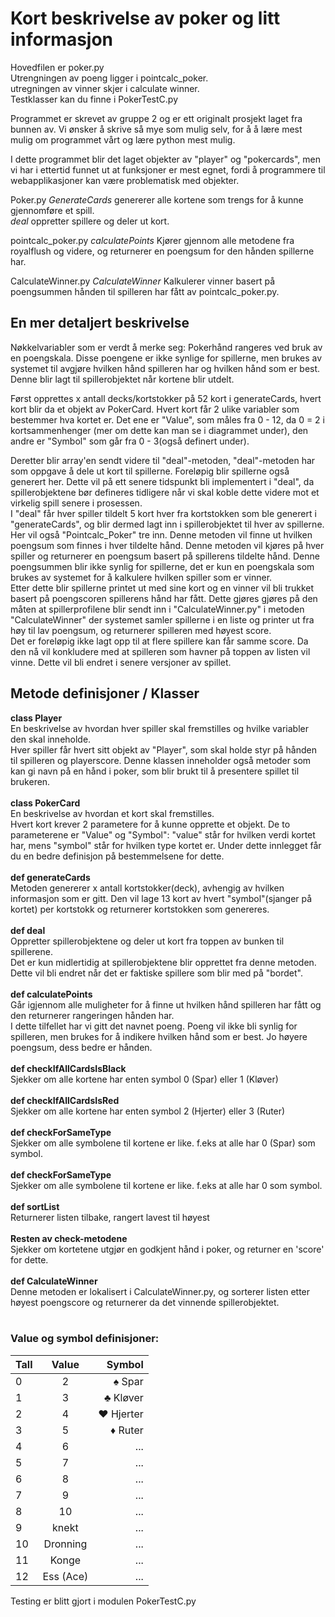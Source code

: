 

# Kort beskrivelse av poker og litt informasjon
Hovedfilen er poker.py<br />
Utrengningen av poeng ligger i pointcalc_poker.<br />
utregningen av vinner skjer i calculate winner.<br />
Testklasser kan du finne i PokerTestC.py<br />


Programmet er skrevet av gruppe 2  og er ett originalt prosjekt laget fra bunnen av. Vi ønsker å skrive så mye som mulig selv, for å å lære mest mulig om programmet vårt og lære python mest mulig. 

I dette programmet blir det laget objekter av "player" og "pokercards", men vi har i ettertid funnet ut at funksjoner er mest egnet, fordi å programmere til webapplikasjoner kan være problematisk med objekter. 

Poker.py
*GenerateCards* genererer alle kortene som trengs for å kunne gjennomføre et spill. <br />
*deal* oppretter spillere og deler ut kort.

pointcalc_poker.py
*calculatePoints* Kjører gjennom alle metodene fra royalflush og videre, og returnerer en poengsum for den hånden spillerne har. 

CalculateWinner.py
*CalculateWinner* Kalkulerer vinner basert på poengsummen hånden til spilleren har fått av pointcalc_poker.py.

## En mer detaljert beskrivelse

Nøkkelvariabler som er verdt å merke seg: 
Pokerhånd rangeres ved bruk av en poengskala. Disse poengene er ikke synlige for spillerne, men brukes av systemet til avgjøre hvilken hånd spilleren har og hvilken hånd som er best. Denne blir lagt til spillerobjektet når kortene blir utdelt. 

Først opprettes x antall decks/kortstokker på 52 kort i generateCards, hvert kort blir da et objekt av PokerCard. Hvert kort får 2 ulike variabler som bestemmer hva kortet er. Det ene er "Value", som måles fra 0 - 12, da 0 = 2 i kortsammenhenger (mer om dette kan man se i diagrammet under), den andre er "Symbol" som går fra 0 - 3(også definert under).

Deretter blir array'en sendt videre til "deal"-metoden, "deal"-metoden har som oppgave å dele ut kort til spillerne. Foreløpig blir spillerne også generert her. Dette vil på ett senere tidspunkt bli implementert i "deal", da spillerobjektene bør defineres tidligere når vi skal koble dette videre mot et virkelig spill senere i prosessen.<br />
I "deal" får hver spiller tildelt 5 kort hver fra kortstokken som ble generert i "generateCards", og blir dermed lagt inn i spillerobjektet til hver av spillerne. Her vil også "Pointcalc_Poker" tre inn. Denne metoden vil finne ut hvilken poengsum som finnes i hver tildelte hånd. Denne metoden vil kjøres på hver spiller og returnerer en poengsum basert på spillerens tildelte hånd. Denne poengsummen blir ikke synlig for spillerne, det er kun en poengskala som brukes av systemet for å kalkulere hvilken spiller som er vinner. <br />
Etter dette blir spillerne printet ut med sine kort og en vinner vil bli trukket basert på poengscoren spillerens hånd har fått. Dette gjøres gjøres på den måten at spillerprofilene blir sendt inn i "CalculateWinner.py" i metoden "CalculateWinner" der systemet samler spillerne i en liste og printer ut fra høy til lav poengsum, og returnerer spilleren med høyest score. <br />
Det er foreløpig ikke lagt opp til at flere spillere kan får samme score. Da den nå vil konkludere med at spilleren som havner på toppen av listen vil vinne. Dette vil bli endret i senere versjoner av spillet.

## Metode definisjoner / Klasser

<b> class Player </b> <br />
En beskrivelse av hvordan hver spiller skal fremstilles og hvilke variabler den skal inneholde. <br />
Hver spiller får hvert sitt objekt av "Player", som skal holde styr på hånden til spilleren og playerscore. Denne klassen inneholder også metoder som kan gi navn på en hånd i poker, som blir brukt til å presentere spillet til brukeren.
<br /><br />
<b> class PokerCard </b><br />
En beskrivelse av hvordan et kort skal fremstilles.<br />
Hvert kort krever 2 parametere for å kunne opprette et objekt. De to parameterene er "Value" og "Symbol": "value" står for hvilken verdi kortet har, mens "symbol" står for hvilken type kortet er. Under dette innlegget får du en bedre definisjon på bestemmelsene for dette. 
<br /><br />
<b> def generateCards </b><br />
Metoden genererer x antall kortstokker(deck), avhengig av hvilken informasjon som er gitt. Den vil lage 13 kort av hvert "symbol"(sjanger på kortet) per kortstokk og returnerer kortstokken som genereres. 
<br /><br />
<b> def deal</b><br />
Oppretter spillerobjektene og deler ut kort fra toppen av bunken til spillerene. <br />
Det er kun midlertidig at spillerobjektene blir opprettet fra denne metoden. Dette vil bli endret når det er faktiske spillere som blir med på "bordet". 
<br /><br />
<b> def calculatePoints</b><br />
Går igjennom alle muligheter for å finne ut hvilken hånd spilleren har fått og den returnerer rangeringen hånden har. <br />
I dette tilfellet har vi gitt det navnet poeng. Poeng vil ikke bli synlig for spilleren, men brukes for å indikere hvilken hånd som er best. Jo høyere poengsum, dess bedre er hånden. 
<br /><br />
<b> def checkIfAllCardsIsBlack</b><br />
Sjekker om alle kortene har enten symbol 0 (Spar) eller 1 (Kløver)
<br /><br />
<b> def checkIfAllCardsIsRed</b><br />
Sjekker om alle kortene har enten symbol 2 (Hjerter) eller 3 (Ruter)
<br /><br />
<b> def checkForSameType</b><br />
Sjekker om alle symbolene til kortene er like. f.eks at alle har 0 (Spar) som symbol.
<br /><br />
<b> def checkForSameType</b><br />
Sjekker om alle symbolene til kortene er like. f.eks at alle har 0 som symbol.
<br /><br />
<b> def sortList</b><br />
Returnerer listen tilbake, rangert lavest til høyest
<br /><br />
<b> Resten av check-metodene</b><br />
Sjekker om kortetene utgjør en godkjent hånd i poker, og returner en 'score' for dette.
<br /><br />
<b> def CalculateWinner</b><br />
Denne metoden er lokalisert i CalculateWinner.py, og sorterer listen etter høyest poengscore og returnerer da det vinnende spillerobjektet.
<br /><br />

### Value og symbol definisjoner: 
| Tall          | Value           | Symbol  |
| ------------- |:-------------:| -----:|
0 | 2 | ♠ Spar |
1 | 3 | ♣ Kløver |
2 | 4 | ♥ Hjerter |
3 | 5 | ♦ Ruter |
4 | 6 | ... |
5 | 7 | ... |
6 | 8 | ... |
7 | 9 | ... |
8 | 10 | ... |
9 | knekt | ... |
10 | Dronning | ... |
11|Konge | ... |
12|Ess (Ace) | ... |



Testing er blitt gjort i modulen PokerTestC.py
